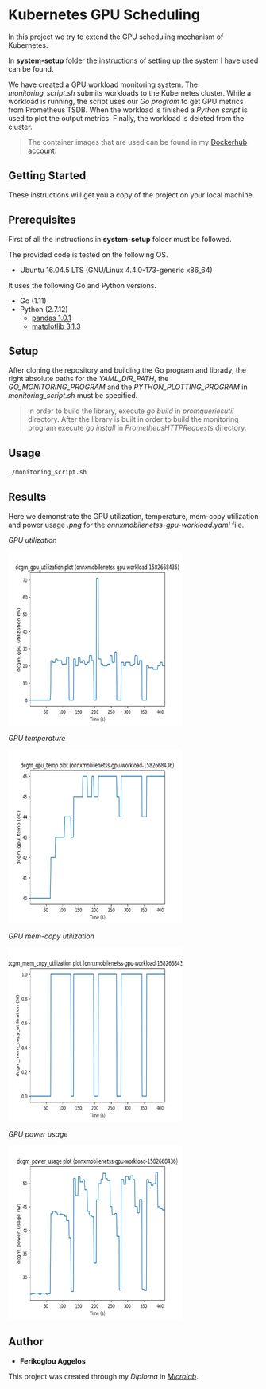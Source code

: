 # Kubernetes GPU Scheduling

In this project we try to extend the GPU scheduling mechanism of Kubernetes.

In __system-setup__ folder the instructions of setting up the system I have used can be found.

We have created a GPU workload monitoring system. The *monitoring_script.sh* submits workloads to the Kubernetes cluster. While a workload is running, the script uses our *Go program* to get GPU metrics from Prometheus TSDB. When the workload is finished a *Python script* is used to plot the output metrics. Finally, the workload is deleted from the cluster.

> The container images that are used can be found in my [Dockerhub account](https://hub.docker.com/search?q=aferikoglou&type=image).

## Getting Started

These instructions will get you a copy of the project on your local machine.

## Prerequisites

First of all the instructions in __system-setup__ folder must be followed.

The provided code is tested on the following OS.

* Ubuntu 16.04.5 LTS (GNU/Linux 4.4.0-173-generic x86_64)

It uses the following Go and Python versions.

* Go (1.11)
* Python (2.7.12)
	- [pandas 1.0.1](https://pypi.org/project/pandas/)
	- [matplotlib 3.1.3](https://pypi.org/project/matplotlib/)

## Setup

After cloning the repository and building the Go program and librady, the right absolute paths for the *YAML_DIR_PATH*, the *GO_MONITORING_PROGRAM* and the *PYTHON_PLOTTING_PROGRAM* in *monitoring_script.sh* must be specified.

> In order to build the library, execute *go build* in *promqueriesutil* directory. After the library is built in order to build the monitoring program execute *go install* in *PrometheusHTTPRequests* directory.

## Usage

```bash
./monitoring_script.sh
```

## Results

Here we demonstrate the GPU utilization, temperature, mem-copy utilization and power usage *.png* for the *onnxmobilenetss-gpu-workload.yaml* file.

*GPU utilization*

<img src="images/onnxmobilenetss-gpu-workload-1582668436-dcgm_gpu_utilization.png" width="350" height="350">

*GPU temperature*

<img src="images/onnxmobilenetss-gpu-workload-1582668436-dcgm_gpu_temp.png" width="350" height="350">

*GPU mem-copy utilization*

<img src="images/onnxmobilenetss-gpu-workload-1582668436-dcgm_mem_copy_utilization.png" width="350" height="350">

*GPU power usage*

<img src="images/onnxmobilenetss-gpu-workload-1582668436-dcgm_power_usage.png" width="350" height="350">

## Author

* **Ferikoglou Aggelos**

This project was created through my *Diploma* in *[Microlab](https://microlab.ntua.gr/)*.

